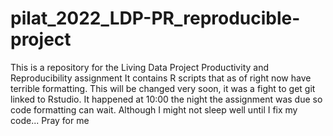 # pilat_2022_LDP-PR_reproducible-project
This is a repository for the Living Data Project Productivity and Reproducibility assignment
It contains R scripts that as of right now have terrible formatting.
This will be changed very soon, it was a fight to get git linked to Rstudio. It happened at 10:00 the night the assignment was due so code formatting can wait.
Although I might not sleep well until I fix my code...
Pray for me
